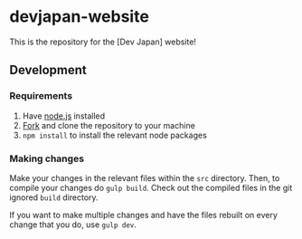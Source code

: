# devjapan-website

This is the repository for the [Dev Japan] website!

## Development

### Requirements

1. Have [node.js] installed
2. [Fork] and clone the repository to your machine
3. `npm install` to install the relevant node packages

### Making changes

Make your changes in the relevant files within the `src` directory.
Then, to compile your changes do `gulp build`. Check out the compiled files
in the git ignored `build` directory.

If you want to make multiple changes and have the files rebuilt on every
change that you do, use `gulp dev`.


[devjapan]: https://devjapan.jp
[node.js]: https://nodejs.org
[Fork]: https://help.github.com/articles/fork-a-repo/

